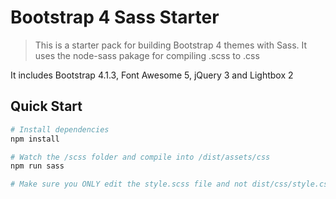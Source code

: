 # Bootstrap 4 Sass Starter

> This is a starter pack for building Bootstrap 4 themes with Sass. It uses the node-sass pakage for compiling .scss to .css

It includes Bootstrap 4.1.3, Font Awesome 5, jQuery 3 and Lightbox 2

## Quick Start

``` bash
# Install dependencies
npm install

# Watch the /scss folder and compile into /dist/assets/css
npm run sass

# Make sure you ONLY edit the style.scss file and not dist/css/style.css
```